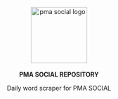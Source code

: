 <p align="center">
  <img src="https://github.com/gabriedev/daily-word/assets/93480406/306bac45-3163-439e-ace4-f356d24b2847" alt="pma social logo" width="128px">
  <br/><br/>
  <strong>PMA SOCIAL REPOSITORY</strong>
</p>

<p align="center">
  Daily word scraper for PMA SOCIAL
</p>
